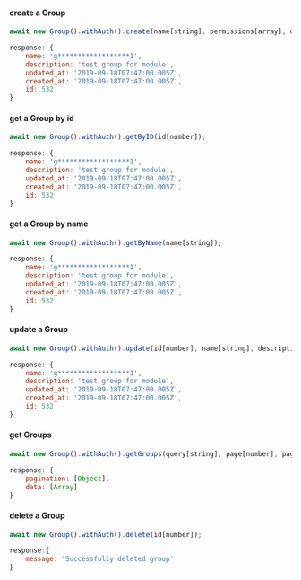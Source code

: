#### create a Group
```javascript
await new Group().withAuth().create(name[string], permissions[array], description[string]);

response: { 
    name: 'g******************1',
    description: 'test group for module',
    updated_at: '2019-09-18T07:47:00.005Z',
    created_at: '2019-09-18T07:47:00.005Z',
    id: 532 
}
```

#### get a Group by id
```javascript
await new Group().withAuth().getByID(id[number]);

response: { 
    name: 'g******************1',
    description: 'test group for module',
    updated_at: '2019-09-18T07:47:00.005Z',
    created_at: '2019-09-18T07:47:00.005Z',
    id: 532 
}
```

#### get a Group by name
```javascript
await new Group().withAuth().getByName(name[string]);

response: { 
    name: 'g******************1',
    description: 'test group for module',
    updated_at: '2019-09-18T07:47:00.005Z',
    created_at: '2019-09-18T07:47:00.005Z',
    id: 532 
}
```

#### update a Group
```javascript
await new Group().withAuth().update(id[number], name[string], description[string]);

response: { 
    name: 'g******************1',
    description: 'test group for module',
    updated_at: '2019-09-18T07:47:00.005Z',
    created_at: '2019-09-18T07:47:00.005Z',
    id: 532 
}
```

#### get Groups
```javascript
await new Group().withAuth().getGroups(query[string], page[number], pageSize[number], sor[string], order[string]);

response: { 
    pagination: [Object], 
    data: [Array] 
}
```

#### delete a Group
```javascript
await new Group().withAuth().delete(id[number]);

response:{ 
    message: 'Successfully deleted group'
} 
```
